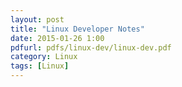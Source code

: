 ```yaml
---
layout: post
title: "Linux Developer Notes"
date: 2015-01-26 1:00
pdfurl: pdfs/linux-dev/linux-dev.pdf
category: Linux
tags: [Linux]
---
```

